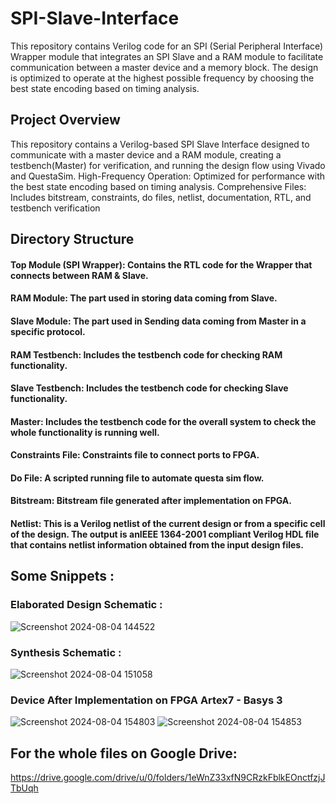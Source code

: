 # SPI-Slave-Interface
This repository contains Verilog code for an SPI (Serial Peripheral Interface) Wrapper module that integrates an SPI Slave and a RAM module to facilitate communication between a master device and a memory block. The design is optimized to operate at the highest possible frequency by choosing the best state encoding based on timing analysis.

## Project Overview
This repository contains a Verilog-based SPI Slave Interface designed to communicate with a master device and a RAM module, creating a testbench(Master) for verification, and running the design flow using Vivado and QuestaSim.
High-Frequency Operation: Optimized for performance with the best state encoding based on timing analysis.
Comprehensive Files: Includes bitstream, constraints, do files, netlist, documentation, RTL, and testbench verification

## Directory Structure
#### Top Module (SPI Wrapper): Contains the RTL code for the Wrapper that connects between RAM & Slave.
#### RAM Module: The part used in storing data coming from Slave.
#### Slave Module: The part used in Sending data coming from Master in a specific protocol.
#### RAM Testbench: Includes the testbench code for checking RAM functionality.
#### Slave Testbench: Includes the testbench code for checking Slave functionality.
#### Master: Includes the testbench code for the overall system to check the whole functionality is running well. 
#### Constraints File: Constraints file to connect ports to FPGA.
#### Do File: A scripted running file to automate questa sim flow.
#### Bitstream: Bitstream file generated after implementation on FPGA.
#### Netlist: This is a Verilog netlist of the current design or from a specific cell of the design. The output is anIEEE 1364-2001 compliant Verilog HDL file that contains netlist information obtained from the input design files.

## Some Snippets :
### Elaborated Design Schematic : 
![Screenshot 2024-08-04 144522](https://github.com/user-attachments/assets/0c718c8e-4e32-4d76-b55e-8bcee2bd10a6)
### Synthesis Schematic : 
![Screenshot 2024-08-04 151058](https://github.com/user-attachments/assets/14c49ae4-e254-4f27-a2b3-5a6e5202a27f)

### Device After Implementation on FPGA Artex7 - Basys 3
![Screenshot 2024-08-04 154803](https://github.com/user-attachments/assets/eb3574d8-77dd-4279-8838-15c725a914b8)
![Screenshot 2024-08-04 154853](https://github.com/user-attachments/assets/14729c9f-c0b5-4f6c-9514-44b12c1d1b68)


## For the whole files on Google Drive:
https://drive.google.com/drive/u/0/folders/1eWnZ33xfN9CRzkFblkEOnctfzjJTbUqh
